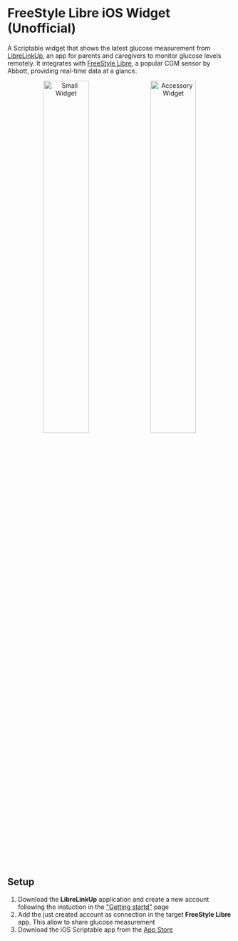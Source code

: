 # FreeStyle Libre iOS Widget (Unofficial)
A Scriptable widget that shows the latest glucose measurement from [LibreLinkUp](https://www.librelinkup.com), an app for parents and caregivers to monitor glucose levels remotely. It integrates with [FreeStyle Libre](https://www.freestyle.abbott/it-it/home.html), a popular CGM sensor by Abbott, providing real-time data at a glance.

<p align="center">
  <img src="https://github.com/jacopobr/FreeStyleLibre-Widget/blob/main/resources/small_widget.jpg" alt="Small Widget" width="45%" style="margin-right: 10px;">
  <img src="https://github.com/jacopobr/FreeStyleLibre-Widget/blob/main/resources/accessory_widget.jpg" alt="Accessory Widget" width="45%">
</p>

## Setup
1. Download the **LibreLinkUp** application and create a new account following the instuction in the ["Getting startd"](https://www.librelinkup.com/articles/getting-started) page
2. Add the just created account as connection in the target **FreeStyle Libre** app. This allow to share glucose measurement
3. Download the iOS Scriptable app from the [App Store](https://apps.apple.com/it/app/scriptable/id1405459188)
